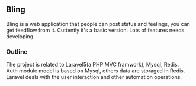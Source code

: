 ## Bling


Bling is a web application that people can post status and feelings, you can get feedflow from it.
Cuttently it's a basic version. Lots of features needs developing.

### Outline
The project is related to Laravel5(a PHP MVC framwork), Mysql, Redis.<br>
Auth module model is based on Mysql, others data are storaged in Redis.<br>
Laravel deals with the user interaction and other automation operations.<br>
